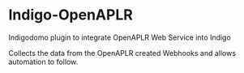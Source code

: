 # Indigo-OpenAPLR

Indigodomo plugin to integrate OpenAPLR Web Service into Indigo

Collects the data from the OpenAPLR created Webhooks and allows automation to follow.
